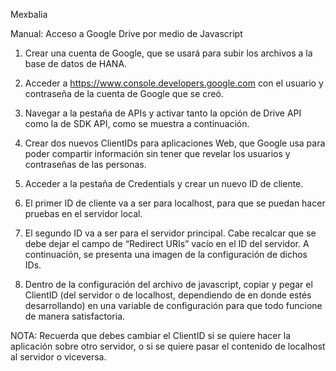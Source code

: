 Mexbalia

Manual: Acceso a Google Drive por medio de Javascript

1. Crear una cuenta de Google, que se usará para subir los archivos a la base de datos de HANA. 



2. Acceder a https://www.console.developers.google.com con el usuario y contraseña de la cuenta de Google que se creó.

3. Navegar a la pestaña de APIs y activar tanto la opción de Drive API como la de SDK API, como se muestra a continuación. 

4. Crear dos nuevos ClientIDs para aplicaciones Web, que Google usa para poder compartir información sin tener que revelar los usuarios y contraseñas de las personas. 

5. Acceder a la pestaña de Credentials y crear un nuevo ID de cliente.

6. El primer ID de cliente va a ser para localhost, para que se puedan hacer pruebas en el servidor local. 

7. El segundo ID va a ser para el servidor principal. Cabe recalcar que se debe dejar el campo de “Redirect URIs” vacío en el ID del servidor. A continuación, se presenta una imagen de la configuración de dichos IDs. 



8. Dentro de la configuración del archivo de javascript, copiar y pegar el ClientID (del servidor o de localhost, dependiendo de en donde estés desarrollando) en una variable de configuración para que todo funcione de manera satisfactoria. 



NOTA: Recuerda que debes cambiar el ClientID si se quiere hacer la aplicación sobre otro servidor, o si se quiere pasar el contenido de localhost al servidor o viceversa. 
